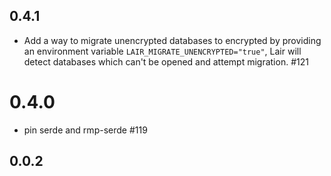 ## 0.4.1

- Add a way to migrate unencrypted databases to encrypted by providing an environment variable `LAIR_MIGRATE_UNENCRYPTED="true"`, Lair will detect databases which can't be opened and attempt migration. #121

# 0.4.0

- pin serde and rmp-serde #119

## 0.0.2
